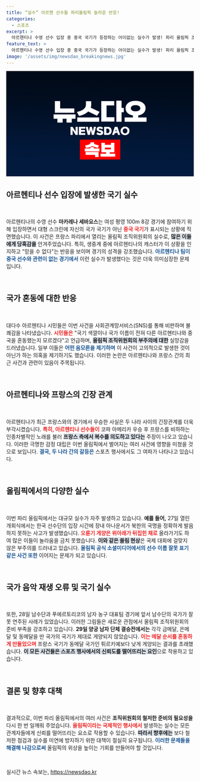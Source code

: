 ```yaml
---
title: “실수” 아르헨 선수들 파리올림픽 놀라운 반응!
categories:
  - 스포츠
excerpt: >
  아르헨티나 수영 선수 입장 중 중국 국기가 등장하는 어이없는 실수가 발생! 파리 올림픽 조직위의 대실수에 아르헨티나 시민들은 분노하며 음모론까지 제기하고 있다. 지난 해우월한 성적의 아르헨티나, 이번 올림픽 아찔한 혼란 속에 꼬이기만 한다.
feature_text: >
  아르헨티나 수영 선수 입장 중 중국 국기가 등장하는 어이없는 실수가 발생! 파리 올림픽 조직위의 대실수에 아르헨티나 시민들은 분노하며 음모론까지 제기하고 있다. 지난 해우월한 성적의 아르헨티나, 이번 올림픽 아찔한 혼란 속에 꼬이기만 한다.
image: '/assets/img/newsdao_breakingnews.jpg'
---
```


<p><img src="/assets/img/newsdao_breakingnews.jpg" alt="cryptoinkorea 속보" /></p>

<h2 data-ke-size="size26">아르헨티나 선수 입장에 발생한 국기 실수</h2>

<p data-ke-size="size16">&nbsp;</p>

<p>아르헨티나의 수영 선수 <b>마카레나 세바요스</b>는 여성 평영 100m 8강 경기에 참여하기 위해 입장하면서 대형 스크린에 자신의 국가 국기가 아닌 <b><span style="color: #ee2323;">중국 국기</span></b>가 표시되는 상황에 직면했습니다. 이 사건은 프랑스 파리에서 열리는 올림픽 조직위원회의 실수로, <b><span style="background-color: #21538527;">많은 이들에게 당혹감을</span></b> 안겨주었습니다. 특히, 생중계 중에 아르헨티나의 캐스터가 이 상황을 인지하고 "믿을 수 없다"는 반응을 보이며 경기의 성격을 강조했습니다. <b><span style="color: #1a5490;">아르헨티나 팀이 중국 선수와 관련이 없는 경기에서</span></b> 이런 실수가 발생했다는 것은 더욱 의미심장한 문제입니다.</p>

<p data-ke-size="size16">&nbsp;</p>

<h2 data-ke-size="size26">국가 혼동에 대한 반응</h2>

<p data-ke-size="size16">&nbsp;</p>

<p>대다수 아르헨티나 시민들은 이번 사건을 사회관계망서비스(SNS)를 통해 비판하며 불쾌감을 나타냈습니다. <b><span style="color: #ee2323;">시민들은</span></b> "국기 색깔이나 국가 이름이 전혀 다른 아르헨티나와 중국을 혼동했는지 모르겠다"고 언급하며, <b><span style="background-color: #21538527;">올림픽 조직위원회의 부주의에 대한</span></b> 실망감을 드러냈습니다. 일부 이들은 <b><span style="color: #1a5490;">어떤 음모론을 제기하며</span></b> 이 사건이 고의적으로 발생한 것이 아닌가 하는 의혹을 제기하기도 했습니다. 이러한 논란은 아르헨티나와 프랑스 간의 최근 사건과 관련이 있음이 주목됩니다.</p>

<p data-ke-size="size16">&nbsp;</p>

<h2 data-ke-size="size26">아르헨티나와 프랑스의 긴장 관계</h2>

<p data-ke-size="size16">&nbsp;</p>

<p>아르헨티나가 최근 프랑스와의 경기에서 우승한 사실은 두 나라 사이의 긴장관계를 더욱 부각시켰습니다. <b><span style="color: #ee2323;">특히, 아르헨티나 선수들이</span></b> 코파 아메리카 우승 후 프랑스를 비하하는 인종차별적인 노래를 불러 <b><span style="background-color: #21538527;">프랑스 측에서 복수를 의도하고 있다는</span></b> 주장이 나오고 있습니다. 이러한 극명한 감정 대립은 이번 올림픽에서 벌어지는 여러 사건에 영향을 미쳤을 것으로 보입니다. <b><span style="color: #1a5490;">결국, 두 나라 간의 갈등은</span></b> 스포츠 행사에서도 그 여파가 나타나고 있습니다.</p>

<p data-ke-size="size16">&nbsp;</p>

<h2 data-ke-size="size26">올림픽에서의 다양한 실수</h2>

<p data-ke-size="size16">&nbsp;</p>

<p>이번 파리 올림픽에서는 대규모 실수가 자주 발생하고 있습니다. <b>예를 들어,</b> 27일 열린 개회식에서는 한국 선수단의 입장 시간에 장내 아나운서가 북한의 국명을 정확하게 발음하지 못하는 사고가 발생했습니다. <b><span style="color: #ee2323;">오륜기 게양은 위아래가 뒤집힌 채로</span></b> 올라가기도 하여 많은 이들이 놀라움을 금치 못했습니다. <b><span style="background-color: #21538527;">이와 같은 쏠림 현상</span></b>은 국제 대회에 걸맞지 않은 부주의를 드러내고 있습니다. <b><span style="color: #1a5490;">올림픽 공식 소셜미디어에서의 선수 이름 잘못 표기 같은 사건 또한</span></b> 이어지는 문제가 되고 있습니다.</p>

<p data-ke-size="size16">&nbsp;</p>

<h2 data-ke-size="size26">국가 음악 재생 오류 및 국기 실수</h2>

<p data-ke-size="size16">&nbsp;</p>

<p>또한, 28일 남수단과 푸에르토리코의 남자 농구 대표팀 경기에 앞서 남수단의 국가가 잘못 연주된 사례가 있었습니다. 이러한 그림들은 새로운 관점에서 올림픽 조직위원회의 준비 부족을 강조하고 있습니다. <b>29일 양궁 남자 단체 결승전에서는</b> 각각 금메달, 은메달 및 동메달을 딴 국가의 국기가 제대로 게양되지 않았습니다. <b><span style="color: #ee2323;">이는 메달 순서를 혼동하게 만들었으며</span></b> 프랑스 국기가 동메달 국가인 튀르키예보다 낮게 게양되는 결과를 초래했습니다. <b><span style="background-color: #21538527;">이 모든 사건들은 스포츠 행사에서의 신뢰도를 떨어뜨리는 요인</span></b>으로 작용하고 있습니다.</p>

<p data-ke-size="size16">&nbsp;</p>

<h2 data-ke-size="size26">결론 및 향후 대책</h2>

<p data-ke-size="size16">&nbsp;</p>

<p>결과적으로, 이번 파리 올림픽에서의 여러 사건은 <b>조직위원회의 철저한 준비의 필요성을</b> 다시 한 번 일깨워 주었습니다. <b><span style="color: #ee2323;">올림픽이라는 국제적인 행사에서</span></b> 발생하는 실수는 모든 관계자들에게 신뢰를 떨어뜨리는 요소로 작용할 수 있습니다. <b><span style="background-color: #21538527;">따라서 향후에는</span></b> 보다 철저한 점검과 실수를 미연에 방지하기 위한 대책이 절실히 요구됩니다. <b><span style="color: #1a5490;">이러한 문제들을 해결해 나감으로써</span></b> 올림픽의 위상을 높이는 기회를 만들어야 할 것입니다. </p>

<p data-ke-size="size16">&nbsp;</p>
실시간 뉴스 속보는, <a href="https://newsdao.kr" rel="dofollow">https://newsdao.kr</a>


